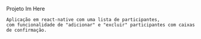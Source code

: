  Projeto Im Here

    Aplicação em react-native com uma lista de participantes,
    com funcionalidade de "adicionar" e "excluir" participantes com caixas de confirmação.
